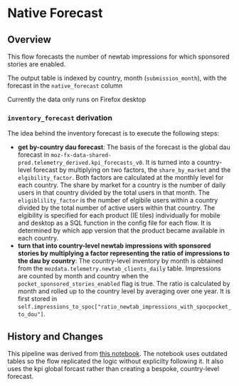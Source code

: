 # Native Forecast

## Overview
This flow forecasts the number of newtab impressions for which sponsored stories are enabled.

The output table is indexed by country, month (`submission_month`), with the forecast in the `native_forecast` column

Currently the data only runs on Firefox desktop

### `inventory_forecast` derivation
The idea behind the inventory forecast is to execute the following steps:
- **get by-country dau forecast**: The basis of the forecast is the global dau forecast in `moz-fx-data-shared-prod.telemetry_derived.kpi_forecasts_v0`.  It is turned into a country-level forecast by multiplying on two factors, the `share_by_market` and the `elgibility_factor`.  Both factors are calculated at the monthly level for each country.  The share by market for a country is the number of daily users in that country divided by the total users in that month.  The `eligiblility_factor` is the number of elgibile users within a country divided by the total number of active users within that country.  The elgibility is specified for each product (IE tiles) individually for mobile and desktop as a SQL function in the config file for each flow.  It is determined by which app version that the product became available in each country.
- **turn that into country-level newtab impressions with sponsored stories by multiplying a factor representing the ratio of impressions to the dau by country**: The country-level inventory by month is obtained from the `mozdata.telemetry.newtab_clients_daily` table.  Impressions are counted by month and country when the `pocket_sponsored_stories_enabled` flag is true.  The ratio is calculated by month and rolled up to the country level by averaging over one year.  It is first stored in `self.impressions_to_spoc["ratio_newtab_impressions_with_spocpocket_to_dou"]`.

## History and Changes
This pipeline was derived from [this notebook](https://colab.research.google.com/drive/1zP1e02wp-ufv0lAR0PdUddILwF-9k-YI#scrollTo=SW7oxckRn0ov).  The notebook uses outdated tables so the flow replicated the logic without explicilty following it.  It also uses the kpi global forcast rather than creating a bespoke, country-level forecast.